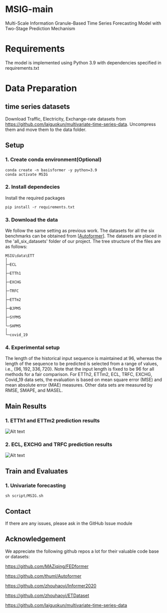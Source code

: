 # MSIG-main
Multi-Scale Information Granule-Based Time Series Forecasting Model with Two-Stage Prediction Mechanism
# Requirements
The model is implemented using Python 3.9 with dependencies specified in requirements.txt


# Data Preparation

## time series datasets

Download Traffic, Electricity, Exchange-rate datasets from https://github.com/laiguokun/multivariate-time-series-data. Uncompress them and move them to the data folder.

## Setup

### 1. Create conda environment(Optional)
```
conda create -n basisformer -y python=3.9 
conda activate MSIG
```

### 2. Install dependecies
Install the required packages
```
pip install -r requirements.txt
```

### 3. Download the data
We follow the same setting as previous work. The datasets for all the six benchmarks can be obtained from [[Autoformer](https://github.com/thuml/Autoformer)]. The datasets are placed in the 'all_six_datasets' folder of our project. The tree structure of the files are as follows:


```
MSIG\data\ETT
│
├─ECL
│
├─ETTh1
│
├─EXCHG
│
├─TRFC
│
├─ETTm2
│
├─BJPM5
│
├─SYPM5
│
└─SHPM5
│
└─covid_19
```

### 4. Experimental setup
The length of the historical input sequence is maintained at $96$, whereas the length of the sequence to be predicted is selected from a range of values, i.e., $\{96, 192, 336, 720\}$. Note that the input length is fixed to be 96 for all methods for a fair comparison. For ETTh2, ETTm2, ECL, TRFC, EXCHG, Covid_19 data sets, the evaluation is based on mean square error (MSE) and mean absolute error (MAE) measures. Other data sets are measured by RMSE, SMAPE, and MASEL.

## Main Results
### 1. ETTh1 and ETTm2 prediction results
![Alt text](imgs/ETTh1_and_ETTm2.png)

### 2. ECL, EXCHG and TRFC prediction results
![Alt text](imgs/ECL_and_EXCHG_TRFC.png)


## Train and Evaluates
### 1. Univariate forecasting
```
sh script/MSIG.sh
```

## Contact

If there are any issues, please ask in the GitHub Issue module

## Acknowledgement

We appreciate the following github repos a lot for their valuable code base or datasets:

https://github.com/MAZiqing/FEDformer

https://github.com/thuml/Autoformer

https://github.com/zhouhaoyi/Informer2020

https://github.com/zhouhaoyi/ETDataset

https://github.com/laiguokun/multivariate-time-series-data


